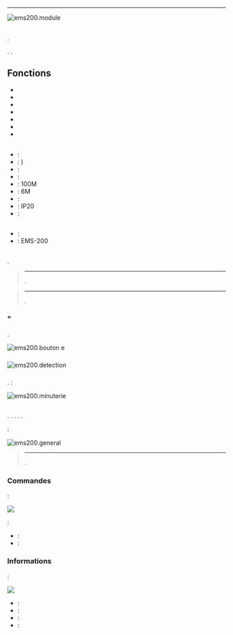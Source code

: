 # 

****

![ems200.module](images/ems200/ems200.module.jpg)

## 

.

. .

## Fonctions

-   
-   
-   
-   
-   
-   
-   

## 

-    : 
-    : )
-    : 
-    : 
-    : 100M
-    : 6M
-    : 
-    : IP20
-    : 

## 

-    : 
-    : EMS-200

## 

 [](https://doc.jeedom.com/en_US/plugins/automation%20protocol/edisio/).

> ****
>
> .

> ****
>
> .

### "

.

![ems200.bouton e](images/ems200/ems200.bouton-e.jpg)

### 



![ems200.detection](images/ems200/ems200.detection.jpg)

### 

.  :

![ems200.minuterie](images/ems200/ems200.minuterie.jpg)

## 

. . . . .

 :

![ems200.general](images/ems200/ems200.general.jpg)

> ****
>
> .

### Commandes

 :

![](images/ems200/ems200.commande.jpg)

 :

-    : 
-    : 

### Informations

 :

![](images/ems200/ems200.informations.jpg)

-    : 
-    : 
-    : 
-    : 
